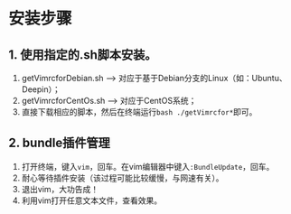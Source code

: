 # 安装步骤
## 1. 使用指定的.sh脚本安装。
1. getVimrcforDebian.sh --> 对应于基于Debian分支的Linux（如：Ubuntu、Deepin）；
2. getVimrcforCentOs.sh --> 对应于CentOS系统；
3. 直接下载相应的脚本，然后在终端运行`bash ./getVimrcfor*`即可。
## 2. bundle插件管理
1. 打开终端，键入`vim`，回车。在vim编辑器中键入`:BundleUpdate`，回车。
2. 耐心等待插件安装（该过程可能比较缓慢，与网速有关）。
3. 退出vim，大功告成！
4. 利用vim打开任意文本文件，查看效果。
